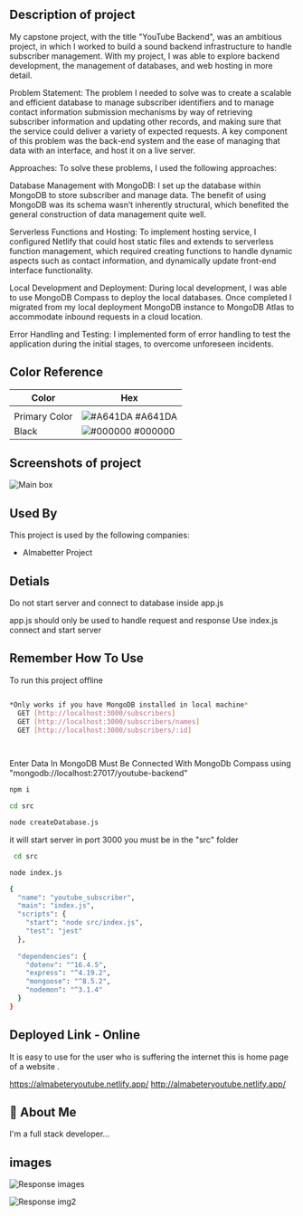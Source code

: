 ## Description of project
My capstone project, with the title "YouTube Backend", was an ambitious project, in which I worked to build a sound backend infrastructure to handle subscriber management. With my project, I was able to explore backend development, the management of databases, and web hosting in more detail.  

Problem Statement: The problem I needed to solve was to create a scalable and efficient database to manage subscriber identifiers and to manage contact information submission mechanisms by way of retrieving subscriber information and updating other records, and making sure that the service could deliver a variety of expected requests.  A key component of this problem was the back-end system and the ease of managing that data with an interface, and host it on a live server.  

Approaches: To solve these problems, I used the following approaches: 


Database Management with MongoDB: I set up the database within MongoDB to store subscriber and manage data. The benefit of using MongoDB was its schema wasn’t inherently structural, which benefited the general construction of data management quite well. 


Serverless Functions and Hosting: To implement hosting service, I configured Netlify that could host static files and extends to serverless function management, which required creating functions to handle dynamic aspects such as contact information, and dynamically update front-end interface functionality. 


Local Development and Deployment: During local development, I was able to use MongoDB Compass to deploy the local databases. Once completed I migrated from my local deployment MongoDB instance to MongoDB Atlas to accommodate inbound requests in a cloud location. 

Error Handling and Testing: I implemented form of error handling to test the application during the initial stages, to overcome unforeseen incidents. 
## Color Reference

| Color             | Hex                                                                |
| ----------------- | ------------------------------------------------------------------ |
|  |
| Primary Color | ![#A641DA](https://via.placeholder.com/10/A641DA?text=+) #A641DA |
| Black | ![#000000](https://via.placeholder.com/10/000000?text=+) #000000 |


## Screenshots of project

![Main box](https://firebasestorage.googleapis.com/v0/b/for-pic-storages.appspot.com/o/almabetter-homepage.png?alt=media&token=b9df115e-083e-4c67-865d-743ca50573a1)







## Used By

This project is used by the following companies:

- Almabetter Project 


## Detials
Do not start server and connect to database inside app.js

app.js should only be used to handle request and response
Use index.js connect and start server


## Remember How To Use

 To run this project offline

```bash

*Only works if you have MongoDB installed in local machine*
  GET [http://localhost:3000/subscribers]
  GET [http://localhost:3000/subscribers/names]
  GET [http://localhost:3000/subscribers/:id]

  
```

Enter Data In MongoDB Must Be Connected With MongoDb Compass using
"mongodb://localhost:27017/youtube-backend"

```bash
npm i 
```
```bash
cd src
```
```bash
node createDatabase.js
```

it will start server in port 3000 you must be in the "src" folder
```bash
 cd src
```


```bash
node index.js
```


```bash 
{
  "name": "youtube_subscriber",
  "main": "index.js",
  "scripts": {
    "start": "node src/index.js",
    "test": "jest"
  },
 
  "dependencies": {
    "dotenv": "^16.4.5",
    "express": "^4.19.2",
    "mongoose": "^8.5.2",
    "nodemon": "^3.1.4"
  }
}

```
## Deployed Link - Online

It is easy to use for the user who is suffering the internet this is home page of a website .

https://almabeteryoutube.netlify.app/
http://almabeteryoutube.netlify.app/




## 🚀 About Me
I'm a full stack developer...


##  images

![Response images](https://firebasestorage.googleapis.com/v0/b/for-pic-storages.appspot.com/o/detail-of-api.png?alt=media&token=5464baed-afac-4f98-9c01-848d198f6a3c)


![Response img2 ](https://firebasestorage.googleapis.com/v0/b/for-pic-storages.appspot.com/o/detail-of-api-online.png?alt=media&token=d1ac052a-dc2a-468c-a145-6b53f6508c7d)
